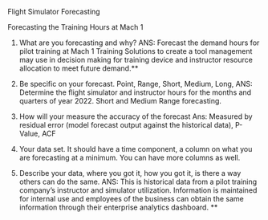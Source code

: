 Flight Simulator Forecasting

Forecasting the Training Hours at Mach 1

1. What are you forecasting and why?
ANS: Forecast the demand hours for pilot training at Mach 1 Training Solutions to create a tool management may use in decision making for training device and instructor resource allocation to meet future demand.**

2. Be specific on your forecast. Point, Range, Short, Medium, Long, 
ANS: Determine the flight simulator and instructor hours for the months and quarters of year 2022. Short and Medium Range forecasting.

3. How will your measure the accuracy of the forecast 
Ans: Measured by residual error (model forecast output against the historical data), P-Value, ACF

4. Your data set. It should have a time component, a column on what you are forecasting at a minimum. You can have more columns as well.

5. Describe your data, where you got it, how you got it, is there a way others can do the same. 
ANS: This is historical data from a pilot training company’s instructor and simulator utilization. Information is maintained for internal use and employees of the business can obtain the same information through their enterprise analytics dashboard. **
